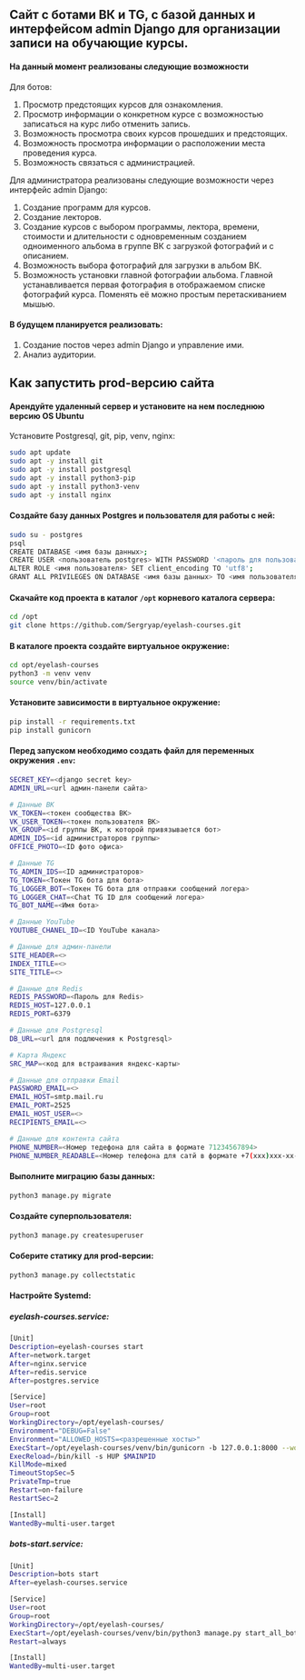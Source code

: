 ## Сайт с ботами ВК и TG, с базой данных и интерфейсом admin Django для организации записи на обучающие курсы.

#### На данный момент реализованы следующие возможности

Для ботов:

1. Просмотр предстоящих курсов для ознакомления.
2. Просмотр информации о конкретном курсе с возможностью записаться на курс либо отменить запись.
3. Возможность просмотра своих курсов прошедших и предстоящих.
4. Возможность просмотра информации о расположении места проведения курса.
5. Возможность связаться с администрацией.

Для администратора реализованы следующие возможности через интерфейс admin Django:

1. Создание программ для курсов.
2. Создание лекторов.
2. Создание курсов с выбором программы, лектора, времени, стоимости и длительности с одновременным созданием одноименного альбома в группе ВК с загрузкой фотографий и с описанием.
3. Возможность выбора фотографий для загрузки в альбом ВК.
4. Возможность установки главной фотографии альбома. Главной устанавливается первая фотография в отображаемом списке фотографий курса. Поменять её можно простым перетаскиванием мышью.

#### В будущем планируется реализовать:
1. Создание постов через admin Django и управление ими.
2. Анализ аудитории.

## Как запустить prod-версию сайта

#### Арендуйте удаленный сервер и установите на нем последнюю версию OS Ubuntu

Установите Postgresql, git, pip, venv, nginx:
```sh
sudo apt update
sudo apt -y install git
sudo apt -y install postgresql
sudo apt -y install python3-pip
sudo apt -y install python3-venv
sudo apt -y install nginx
```

#### Создайте базу данных Postgres и пользователя для работы с ней:
```sh
sudo su - postgres
psql
CREATE DATABASE <имя базы данных>;
CREATE USER <пользователь postgres> WITH PASSWORD '<пароль для пользователя>';
ALTER ROLE <имя пользователя> SET client_encoding TO 'utf8';
GRANT ALL PRIVILEGES ON DATABASE <имя базы данных> TO <имя пользователя>;
```

#### Скачайте код проекта в каталог `/opt` корневого каталога сервера:
```sh
cd /opt
git clone https://github.com/Sergryap/eyelash-courses.git
```

#### В каталоге проекта создайте виртуальное окружение:
```sh
cd opt/eyelash-courses
python3 -m venv venv
source venv/bin/activate
```

#### Установите зависимости в виртуальное окружение:
```sh
pip install -r requirements.txt
pip install gunicorn

```

#### Перед запуском необходимо создать файл для переменных окружения `.env`:

```sh
SECRET_KEY=<django secret key>
ADMIN_URL=<url админ-панели сайта>

# Данные ВК
VK_TOKEN=<токен сообщества ВК>
VK_USER_TOKEN=<токен пользователя ВК>
VK_GROUP=<id группы ВК, к которой привязывается бот>
ADMIN_IDS=<id администраторов группы>
OFFICE_PHOTO=<ID фото офиса>

# Данные TG
TG_ADMIN_IDS=<ID администраторов>
TG_TOKEN=<Токен TG бота для бота>
TG_LOGGER_BOT=<Токен TG бота для отправки сообщений логера>
TG_LOGGER_CHAT=<Chat TG ID для сообщений логера>
TG_BOT_NAME=<Имя бота>

# Данные YouTube
YOUTUBE_CHANEL_ID=<ID YouTube канала>

# Данные для админ-панели
SITE_HEADER=<>
INDEX_TITLE=<>
SITE_TITLE=<>

# Данные для Redis
REDIS_PASSWORD=<Пароль для Redis>
REDIS_HOST=127.0.0.1
REDIS_PORT=6379

# Данные для Postgresql
DB_URL=<url для подлючения к Postgresql>

# Карта Яндекс
SRC_MAP=<код для встраивания яндекс-карты>

# Данные для отправки Email
PASSWORD_EMAIL=<>
EMAIL_HOST=smtp.mail.ru
EMAIL_PORT=2525
EMAIL_HOST_USER=<>
RECIPIENTS_EMAIL=<>

# Данные для контента сайта
PHONE_NUMBER=<Номер тедефона для сайта в формате 71234567894>
PHONE_NUMBER_READABLE=<Номер телефона для сатй в формате +7(xxx)xxx-xx-xx>
```

#### Выполните миграцию базы данных:

```sh
python3 manage.py migrate
```
#### Создайте суперпользователя:
```sh
python3 manage.py createsuperuser
```
#### Соберите статику для prod-версии:
```sh
python3 manage.py collectstatic
```

#### Настройте Systemd:

##### eyelash-courses.service:

```sh
[Unit]
Description=eyelash-courses start
After=network.target
After=nginx.service
After=redis.service
After=postgres.service

[Service]
User=root
Group=root
WorkingDirectory=/opt/eyelash-courses/
Environment="DEBUG=False"
Environment="ALLOWED_HOSTS=<разрешенные хосты>"
ExecStart=/opt/eyelash-courses/venv/bin/gunicorn -b 127.0.0.1:8000 --workers 3 eyelash_courses.wsgi:application
ExecReload=/bin/kill -s HUP $MAINPID
KillMode=mixed
TimeoutStopSec=5
PrivateTmp=true
Restart=on-failure
RestartSec=2

[Install]
WantedBy=multi-user.target
```

##### bots-start.service:

```sh
[Unit]
Description=bots start
After=eyelash-courses.service

[Service]
User=root
Group=root
WorkingDirectory=/opt/eyelash-courses/
ExecStart=/opt/eyelash-courses/venv/bin/python3 manage.py start_all_bot
Restart=always 

[Install]
WantedBy=multi-user.target
```
